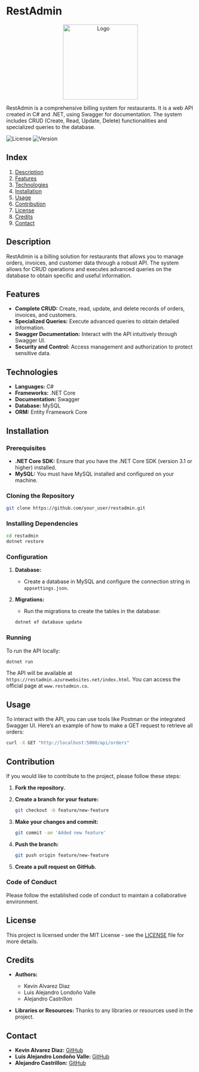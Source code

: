 # RestAdmin

<div style="text-align: center;">
    <img src="https://www.restadmin.co/images/restadmin.png" alt="Logo" width="200" style="display: block; margin: 0 auto;"/>
</div>


RestAdmin is a comprehensive billing system for restaurants. It is a web API created in C# and .NET, using Swagger for documentation. The system includes CRUD (Create, Read, Update, Delete) functionalities and specialized queries to the database.

![License](https://img.shields.io/badge/license-MIT-blue.svg) ![Version](https://img.shields.io/badge/version-1.0.0-blue.svg)

## Index

1. [Description](#description)
2. [Features](#features)
3. [Technologies](#technologies)
4. [Installation](#installation)
5. [Usage](#usage)
6. [Contribution](#contribution)
7. [License](#license)
8. [Credits](#credits)
9. [Contact](#contact)

## Description

RestAdmin is a billing solution for restaurants that allows you to manage orders, invoices, and customer data through a robust API. The system allows for CRUD operations and executes advanced queries on the database to obtain specific and useful information.

## Features

- **Complete CRUD:** Create, read, update, and delete records of orders, invoices, and customers.
- **Specialized Queries:** Execute advanced queries to obtain detailed information.
- **Swagger Documentation:** Interact with the API intuitively through Swagger UI.
- **Security and Control:** Access management and authorization to protect sensitive data.

## Technologies

- **Languages:** C#
- **Frameworks:** .NET Core
- **Documentation:** Swagger
- **Database:** MySQL
- **ORM:** Entity Framework Core

## Installation

### Prerequisites

- **.NET Core SDK:** Ensure that you have the .NET Core SDK (version 3.1 or higher) installed.
- **MySQL:** You must have MySQL installed and configured on your machine.

### Cloning the Repository

```bash
git clone https://github.com/your_user/restadmin.git
```

### Installing Dependencies

```bash
cd restadmin
dotnet restore
```

### Configuration

1. **Database:**
   - Create a database in MySQL and configure the connection string in `appsettings.json`.

2. **Migrations:**
   - Run the migrations to create the tables in the database:

   ```bash
   dotnet ef database update
   ```

### Running

To run the API locally:

```bash
dotnet run
```

The API will be available at `https://restadmin.azurewebsites.net/index.html`. You can access the official page at `www.restadmin.co`.

## Usage

To interact with the API, you can use tools like Postman or the integrated Swagger UI. Here’s an example of how to make a GET request to retrieve all orders:

```bash
curl -X GET "http://localhost:5000/api/orders"
```

## Contribution

If you would like to contribute to the project, please follow these steps:

1. **Fork the repository.**

2. **Create a branch for your feature:**

   ```bash
   git checkout -b feature/new-feature
   ```

3. **Make your changes and commit:**

   ```bash
   git commit -am 'Added new feature'
   ```

4. **Push the branch:**

   ```bash
   git push origin feature/new-feature
   ```

5. **Create a pull request on GitHub.**

### Code of Conduct

Please follow the established code of conduct to maintain a collaborative environment.

## License

This project is licensed under the MIT License - see the [LICENSE](LICENSE) file for more details.

## Credits

- **Authors:**
  - Kevin Alvarez Diaz
  - Luis Alejandro Londoño Valle
  - Alejandro Castrillon

- **Libraries or Resources:** Thanks to any libraries or resources used in the project.

## Contact

- **Kevin Alvarez Diaz:** [GitHub](https://github.com/KevinAlvarezD)
- **Luis Alejandro Londoño Valle:** [GitHub](https://github.com/AlejandroLondonoValle)
- **Alejandro Castrillon:** [GitHub](https://github.com/CODEALEJO)
